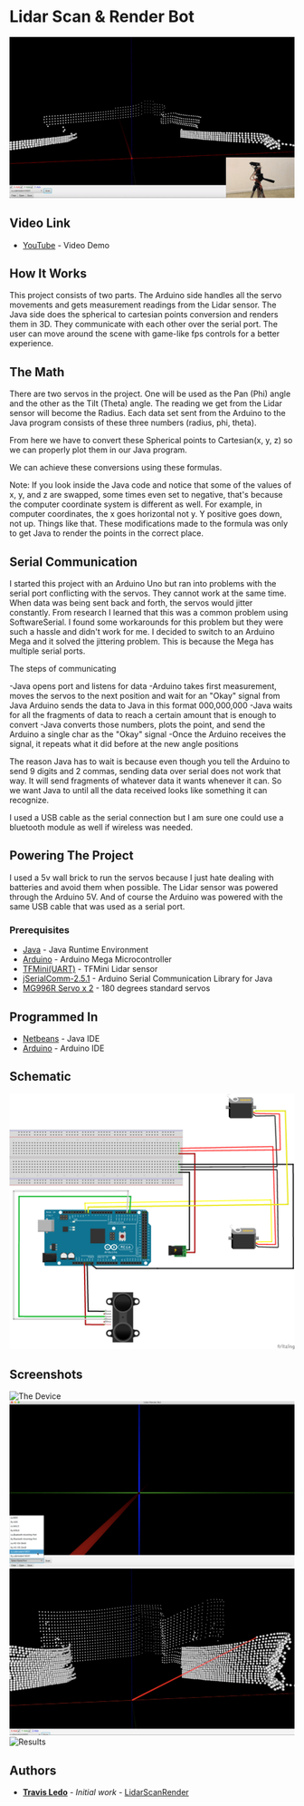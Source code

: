 # Lidar Scan & Render Bot

![Results](/screenshots/Final.gif?raw=true "")

## Video Link

* [YouTube](https://youtu.be/6YTCKRSWroE) - Video Demo


## How It Works
This project consists of two parts. The Arduino side handles all the servo movements and gets measurement readings from the Lidar sensor. The Java side does the spherical to cartesian points conversion and renders them in 3D. They communicate with each other over the serial port. The user can move around the scene with game-like fps controls for a better experience.

## The Math
There are two servos in the project. One will be used as the Pan (Phi) angle and the other as the Tilt (Theta) angle. The reading we get from the Lidar sensor will become the Radius. Each data set sent from the Arduino to the Java program consists of these three numbers (radius, phi, theta).

From here we have to convert these Spherical points to Cartesian(x, y, z) so we can properly plot them in our Java program.

We can achieve these conversions using these formulas.

Note: If you look inside the Java code and notice that some of the values of x, y, and z are swapped, some times even set to negative, that's because the computer coordinate system is different as well. For example, in computer coordinates, the x goes horizontal not y. Y positive goes down, not up. Things like that. These modifications made to the formula was only to get Java to render the points in the correct place.

## Serial Communication
I started this project with an Arduino Uno but ran into problems with the serial port conflicting with the servos. They cannot work at the same time. When data was being sent back and forth, the servos would jitter constantly. From research I learned that this was a common problem using SoftwareSerial. I found some workarounds for this problem but they were such a hassle and didn't work for me. I decided to switch to an Arduino Mega and it solved the jittering problem. This is because the Mega has multiple serial ports.

The steps of communicating

-Java opens port and listens for data
-Arduino takes first measurement, moves the servos to the next position and wait for an "Okay" signal from Java
 Arduino sends the data to Java in this format 000,000,000
-Java waits for all the fragments of data to reach a certain amount that is enough to convert
-Java converts those numbers, plots the point, and send the Arduino a single char as the "Okay" signal
-Once the Arduino receives the signal, it repeats what it did before at the new angle positions

The reason Java has to wait is because even though you tell the Arduino to send 9 digits and 2 commas, sending data over serial does not work that way. It will send fragments of whatever data it wants whenever it can. So we want Java to until all the data received looks like something it can recognize.

I used a USB cable as the serial connection but I am sure one could use a bluetooth module as well if wireless was needed.

## Powering The Project
I used a 5v wall brick to run the servos because I just hate dealing with batteries and avoid them when possible. The Lidar sensor was powered through the Arduino 5V. And of course the Arduino was powered with the same USB cable that was used as a serial port.


### Prerequisites

* [Java](https://www.java.com) - Java Runtime Environment
* [Arduino](https://www.arduino.cc/) - Arduino Mega Microcontroller
* [TFMini(UART)](https://www.sparkfun.com/products/14588) - TFMini Lidar sensor
* [jSerialComm-2.5.1](https://fazecast.github.io/jSerialComm/) - Arduino Serial Communication Library for Java
* [MG996R Servo x 2](https://www.towerpro.com.tw/product/mg996r/) - 180 degrees standard servos


## Programmed In

* [Netbeans](https://netbeans.org/) - Java IDE
* [Arduino](https://https://www.arduino.cc/) - Arduino IDE


## Schematic

![Schematic](/screenshots/schematic.png?raw=true "")

## Screenshots

![The Device](/screenshots/ss5.png?raw=true "")
![The Software](/screenshots/ss4.png?raw=true "")
![Running The Program](/screenshots/ss3.png?raw=true "")
![Results](/screenshots/ss2.png?raw=true "")


## Authors

* **[Travis Ledo](https://travisledo.github.io)** - *Initial work* - [LidarScanRender](https://github.com/TravisLedo)
